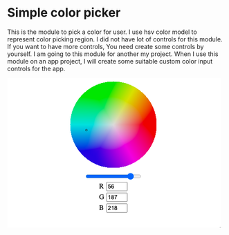 # Simple color picker

This is the module to pick a color for user. I use hsv color model to 
represent color picking region. I did not have lot of controls for this module.
If you want to have more controls, You need create some controls by yourself.
I am going to this module for another my project. When I use this module on 
an app project, I will create some suitable custom color input controls for the app.

![Color picker example](img/example-1.png)
